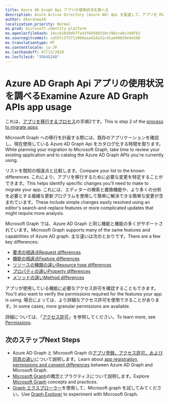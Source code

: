 ```yaml
---
title: Azure AD Graph Api アプリの使用状況を調べる
description: Azure Active Directory (Azure AD) Api を監査して、アプリを Microsoft Graph API に移行する方法について説明します。
author: dkershaw10
localization_priority: Normal
ms.prod: microsoft-identity-platform
ms.openlocfilehash: 14cc61039d97fa43f64599310cf86cce6c348fb2
ms.sourcegitcommit: ca55fc5f5711966eaa41da31cd1ae99820e9e586
ms.translationtype: MT
ms.contentlocale: ja-JP
ms.lasthandoff: 07/13/2019
ms.locfileid: "35645248"
---
```

# <a name="examine-azure-ad-graph-apis-app-usage"></a><span data-ttu-id="2425f-103">Azure AD Graph Api アプリの使用状況を調べる</span><span class="sxs-lookup"><span data-stu-id="2425f-103">Examine Azure AD Graph APIs app usage</span></span>

<span data-ttu-id="2425f-104">これは、[アプリを移行するプロセス](migrate-azure-ad-graph-planning-checklist.md)の手順2です。</span><span class="sxs-lookup"><span data-stu-id="2425f-104">This is step 2 of the [process to migrate apps](migrate-azure-ad-graph-planning-checklist.md).</span></span>

<span data-ttu-id="2425f-105">Microsoft Graph への移行を計画する際には、既存のアプリケーションを確認し、現在使用している Azure AD Graph Api をカタログ化する時間を取ります。</span><span class="sxs-lookup"><span data-stu-id="2425f-105">While planning your migration to Microsoft Graph, take time to review your existing application and to catalog the Azure AD Graph APIs you're currently using.</span></span>

<span data-ttu-id="2425f-106">リストを既知の相違点と比較します。</span><span class="sxs-lookup"><span data-stu-id="2425f-106">Compare your list to the known differences.</span></span>  <span data-ttu-id="2425f-107">これにより、アプリを移行するために必要な変更を特定することができます。</span><span class="sxs-lookup"><span data-stu-id="2425f-107">This helps identify specific changes you'll need to make to migrate your app.</span></span>  <span data-ttu-id="2425f-108">これには、エディターの検索と置換機能や、より多くの分析を必要とする複雑な更新プログラムを使用して簡単に解決できる簡単な変更が含まれています。</span><span class="sxs-lookup"><span data-stu-id="2425f-108">These include simple changes easily resolved using an editor's search-and-replace features or more complicated updates that might require more analysis.</span></span>

<span data-ttu-id="2425f-109">Microsoft Graph では、Azure AD Graph と同じ機能と機能の多くがサポートされています。</span><span class="sxs-lookup"><span data-stu-id="2425f-109">Microsoft Graph supports many of the same features and capabilities of Azure AD graph.</span></span>  <span data-ttu-id="2425f-110">主な違いは次のとおりです。</span><span class="sxs-lookup"><span data-stu-id="2425f-110">There are a few key differences:</span></span>

- [<span data-ttu-id="2425f-111">要求の相違点</span><span class="sxs-lookup"><span data-stu-id="2425f-111">Request differences</span></span>](migrate-azure-ad-graph-request-differences.md)
- [<span data-ttu-id="2425f-112">機能の相違点</span><span class="sxs-lookup"><span data-stu-id="2425f-112">Feature differences</span></span>](migrate-azure-ad-graph-feature-differences.md)
- [<span data-ttu-id="2425f-113">リソースの種類の違い</span><span class="sxs-lookup"><span data-stu-id="2425f-113">Resource type differences</span></span>](migrate-azure-ad-graph-resource-differences.md)
- [<span data-ttu-id="2425f-114">プロパティの違い</span><span class="sxs-lookup"><span data-stu-id="2425f-114">Property differences</span></span>](migrate-azure-ad-graph-property-differences.md)
- [<span data-ttu-id="2425f-115">メソッドの違い</span><span class="sxs-lookup"><span data-stu-id="2425f-115">Method differences</span></span>](migrate-azure-ad-graph-method-differences.md)

<span data-ttu-id="2425f-116">アプリが使用している機能に必要なアクセス許可を確認することもできます。</span><span class="sxs-lookup"><span data-stu-id="2425f-116">You'll also want to verify the permissions required for the features your app is using.</span></span>  <span data-ttu-id="2425f-117">場合によっては、より詳細なアクセス許可を使用できることがあります。</span><span class="sxs-lookup"><span data-stu-id="2425f-117">In some cases, more granular permissions are available.</span></span>

<span data-ttu-id="2425f-118">詳細については、「[アクセス許可](permissions-reference.md)」を参照してください。</span><span class="sxs-lookup"><span data-stu-id="2425f-118">To learn more, see [Permissions](permissions-reference.md).</span></span>

## <a name="next-steps"></a><span data-ttu-id="2425f-119">次のステップ</span><span class="sxs-lookup"><span data-stu-id="2425f-119">Next Steps</span></span>

- <span data-ttu-id="2425f-120">Azure AD Graph と Microsoft Graph の[アプリ登録、アクセス許可、および同意の違い](migrate-azure-ad-graph-app-registration.md)について説明します。</span><span class="sxs-lookup"><span data-stu-id="2425f-120">Learn about [app registration, permissions and consent differences](migrate-azure-ad-graph-app-registration.md) between Azure AD Graph and Microsoft Graph.</span></span>
- <span data-ttu-id="2425f-121">[Microsoft Graph](/graph/overview)の概念とプラクティスについて説明します。</span><span class="sxs-lookup"><span data-stu-id="2425f-121">Explore [Microsoft Graph](/graph/overview) concepts and practices.</span></span>
- <span data-ttu-id="2425f-122">[Graph エクスプローラー](https://aka.ms/ge)を使用して、Microsoft graph を試してみてください。</span><span class="sxs-lookup"><span data-stu-id="2425f-122">Use [Graph Explorer](https://aka.ms/ge) to experiment with Microsoft Graph.</span></span>
